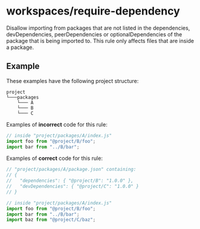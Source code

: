 # workspaces/require-dependency

Disallow importing from packages that are not listed in the dependencies, devDependencies, peerDependencies or optionalDependencies of the package that is being imported to. This rule only affects files that are inside a package.

## Example

These examples have the following project structure:

```
project
└───packages
    └─── A
    └─── B
    └─── C
```

Examples of **incorrect** code for this rule:

```js
// inside "project/packages/A/index.js"
import foo from "@project/B/foo";
import bar from "../B/bar";
```

Examples of **correct** code for this rule:

```js
// "project/packages/A/package.json" containing:
// {
//   "dependencies": { "@project/B": "1.0.0" },
//   "devDependencies": { "@project/C": "1.0.0" }
// }

// inside "project/packages/A/index.js"
import foo from "@project/B/foo";
import bar from "../B/bar";
import baz from "@project/C/baz";
```
